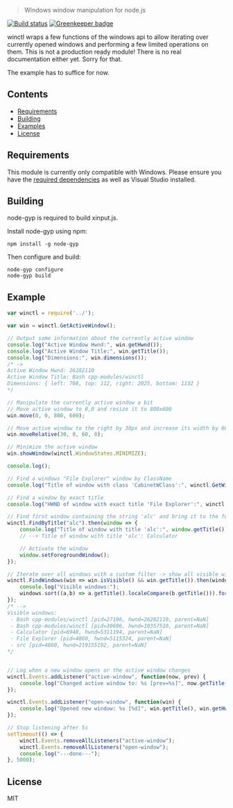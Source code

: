 > Windows window manipulation for node.js

[![Build status](https://ci.appveyor.com/api/projects/status/4l1ex72sgca1b3je?svg=true)](https://ci.appveyor.com/project/mmis1000/winctl) [![Greenkeeper badge](https://badges.greenkeeper.io/mmis1000/winctl.svg)](https://greenkeeper.io/)

winctl wraps a few functions of the windows api to allow iterating over currently opened windows and performing a few limited operations on them. This is not a production ready module! There is no real documentation either yet. Sorry for that.

The example has to suffice for now.

## Contents

- [Requirements](#requirements)
- [Building](#building)
- [Examples](#examples)
- [License](#license)

## Requirements

This module is currently only compatible with Windows. Please ensure you have the [required dependencies](https://github.com/nodejs/node-gyp#installation) as well as Visual Studio installed.

## Building

node-gyp is required to build xinput.js.

Install node-gyp using npm:

```
npm install -g node-gyp
```

Then configure and build:

```
node-gyp configure
node-gyp build
```

## Example

```JavaScript
var winctl = require('../');

var win = winctl.GetActiveWindow();

// Output some information about the currently active window
console.log("Active Window Hwnd:", win.getHwnd());
console.log("Active Window Title:", win.getTitle());
console.log("Dimensions:", win.dimensions());
/* ->
Active Window Hwnd: 26282110
Active Window Title: Bash cpp-modules/winctl
Dimensions: { left: 708, top: 112, right: 2025, bottom: 1132 }
*/

// Manipulate the currently active window a bit
// Move active window to 0,0 and resize it to 800x600
win.move(0, 0, 800, 600);

// Move active window to the right by 30px and increase its width by 60px
win.moveRelative(30, 0, 60, 0);

// Minimize the active window
win.showWindow(winctl.WindowStates.MINIMIZE);

console.log();

// Find a windows "File Explorer" window by ClassName
console.log("Title of window with class 'CabinetWClass':", winctl.GetWindowByClassName("CabinetWClass").getTitle());

// Find a window by exact title
console.log("HWND of window with exact title 'File Explorer':", winctl.GetWindowByTitleExact("File Explorer").getHwnd());

// Find first window containing the string 'alc' and bring it to the foreground
winctl.FindByTitle("alc").then(window => {
	console.log("Title of window with title 'alc':", window.getTitle());
	// --> Title of window with title 'alc': Calculator

	// Activate the window
	window.setForegroundWindow();
});

// Iterate over all windows with a custom filter -> show all visible windows
winctl.FindWindows(win => win.isVisible() && win.getTitle()).then(windows => {
	console.log("Visible windows:");
	windows.sort((a,b) => a.getTitle().localeCompare(b.getTitle())).forEach(window => console.log(" - %s [pid=%d, hwnd=%d, parent=%d]", window.getTitle(), window.getPid(), window.getHwnd(), window.getParent()));
});
/* -->
Visible windows:
 - Bash cpp-modules/winctl [pid=27196, hwnd=26282110, parent=NaN]
 - Bash cpp-modules/winctl [pid=30696, hwnd=10357510, parent=NaN]
 - Calculator [pid=6948, hwnd=5311194, parent=NaN]
 - File Explorer [pid=4860, hwnd=5115324, parent=NaN]
 - src [pid=4860, hwnd=219155192, parent=NaN]
*/


// Log when a new window opens or the active window changes
winctl.Events.addListener("active-window", function(now, prev) {
	console.log("Changed active window to: %s [prev=%s]", now.getTitle(), prev.getTitle());
});

winctl.Events.addListener("open-window", function(win) {
	console.log("Opened new window: %s [%d]", win.getTitle(), win.getHwnd());
});

// Stop listening after 5s
setTimeout(() => {
	winctl.Events.removeAllListeners("active-window");
	winctl.Events.removeAllListeners("open-window");
	console.log("---done---");
}, 5000);
```

## License

MIT